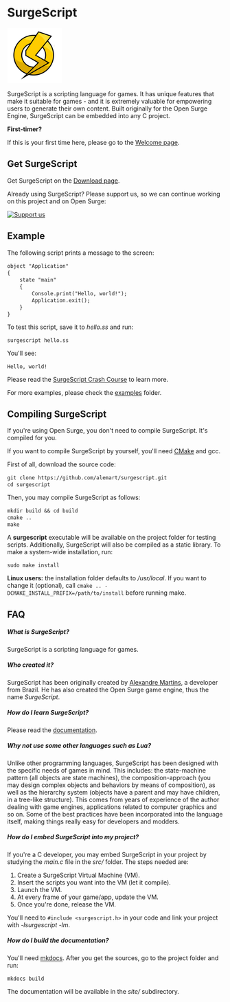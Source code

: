 SurgeScript
===========

![SurgeScript](docs/img/opensurge.png)

SurgeScript is a scripting language for games. It has unique features that make it suitable for games - and it is extremely valuable for empowering users to generate their own content. Built originally for the Open Surge Engine, SurgeScript can be embedded into any C project.

**First-timer?**

If this is your first time here, please go to the [Welcome page](https://alemart.github.io/surgescript).

Get SurgeScript
---------------

Get SurgeScript on the [Download page](https://alemart.github.io/surgescript/download).

Already using SurgeScript? Please support us, so we can continue working on this project and on Open Surge:

[![Support us](https://www.paypalobjects.com/en_US/i/btn/btn_donateCC_LG.gif)](https://www.paypal.com/cgi-bin/webscr?cmd=_s-xclick&hosted_button_id=3WAZYYTB22KFG)

Example
-------

The following script prints a message to the screen:

```
object "Application"
{
    state "main"
    {
        Console.print("Hello, world!");
        Application.exit();
    }
}
```

To test this script, save it to *hello.ss* and run:

```
surgescript hello.ss
```

You'll see:

```
Hello, world!
```

Please read the [SurgeScript Crash Course](https://alemart.github.io/surgescript/tutorials/hello) to learn more.

For more examples, please check the [examples](examples) folder.

Compiling SurgeScript
---------------------

If you're using Open Surge, you don't need to compile SurgeScript. It's compiled for you.

If you want to compile SurgeScript by yourself, you'll need [CMake](https://cmake.org) and gcc.

First of all, download the source code:

```
git clone https://github.com/alemart/surgescript.git
cd surgescript
```

Then, you may compile SurgeScript as follows:

```
mkdir build && cd build
cmake ..
make
```

A **surgescript** executable will be available on the project folder for testing scripts. Additionally, SurgeScript will also be compiled as a static library. To make a system-wide installation, run:

```
sudo make install
```

**Linux users:** the installation folder defaults to */usr/local*. If you want to change it (optional), call `cmake .. -DCMAKE_INSTALL_PREFIX=/path/to/install` before running make.

FAQ
---

##### What is SurgeScript?

SurgeScript is a scripting language for games.

##### Who created it?

SurgeScript has been originally created by [Alexandre Martins](https://github.com/alemart), a developer from Brazil. He has also created the Open Surge game engine, thus the name *SurgeScript*.

##### How do I learn SurgeScript?

Please read the [documentation](https://alemart.github.io/surgescript/).

##### Why not use some other languages such as Lua?

Unlike other programming languages, SurgeScript has been designed with the specific needs of games in mind. This includes: the state-machine pattern (all objects are state machines), the composition-approach (you may design complex objects and behaviors by means of composition), as well as the hierarchy system (objects have a parent and may have children, in a tree-like structure). This comes from years of experience of the author dealing with game engines, applications related to computer graphics and so on. Some of the best practices have been incorporated into the language itself, making things really easy for developers and modders.

##### How do I embed SurgeScript into my project?

If you're a C developer, you may embed SurgeScript in your project by studying the *main.c* file in the *src/* folder. The steps needed are:

1. Create a SurgeScript Virtual Machine (VM).
2. Insert the scripts you want into the VM (let it compile).
3. Launch the VM.
4. At every frame of your game/app, update the VM.
5. Once you're done, release the VM.

You'll need to `#include <surgescript.h>` in your code and link your project with *-lsurgescript -lm*.

##### How do I build the documentation?

You'll need [mkdocs](http://www.mkdocs.org). After you get the sources, go to the project folder and run:

```
mkdocs build
```

The documentation will be available in the *site/* subdirectory.